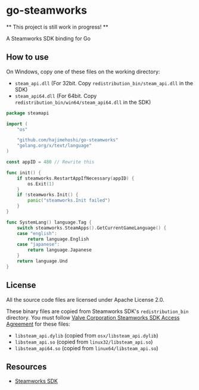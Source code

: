 # go-steamworks

** This project is still work in progress! **

A Steamworks SDK binding for Go

## How to use

On Windows, copy one of these files on the working directory:

 * `steam_api.dll` (For 32bit. Copy `redistribution_bin/steam_api.dll` in the SDK)
 * `steam_api64.dll` (For 64bit. Copy `redistribution_bin/win64/steam_api64.dll` in the SDK)

```go
package steamapi

import (
	"os"

	"github.com/hajimehoshi/go-steamworks"
	"golang.org/x/text/language"
)

const appID = 480 // Rewrite this

func init() {
	if steamworks.RestartAppIfNecessary(appID) {
		os.Exit(1)
	}
	if !steamworks.Init() {
		panic("steamworks.Init failed")
	}
}

func SystemLang() language.Tag {
	switch steamworks.SteamApps().GetCurrentGameLanguage() {
	case "english":
		return language.English
	case "japanese":
		return language.Japanese
	}
	return language.Und
}
```

## License

All the source code files are licensed under Apache License 2.0.

These binary files are copied from Steamworks SDK's `redistribution_bin` directory. You must follow [Valve Corporation Steamworks SDK Access Agreement](https://partner.steamgames.com/documentation/sdk_access_agreement) for these files:

 * `libsteam_api.dylib` (copied from `osx/libsteam_api.dylib`)
 * `libsteam_api.so` (copied from `linux32/libsteam_api.so`)
 * `libsteam_api64.so` (copied from `linux64/libsteam_api.so`)

## Resources

 * [Steamworks SDK](https://partner.steamgames.com/doc/sdk)
